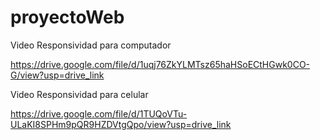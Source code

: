 # proyectoWeb

Video Responsividad para computador

https://drive.google.com/file/d/1uqj76ZkYLMTsz65haHSoECtHGwk0CO-G/view?usp=drive_link

Video Responsividad para celular

https://drive.google.com/file/d/1TUQoVTu-ULaKI8SPHm9pQR9HZDVtgQpo/view?usp=drive_link